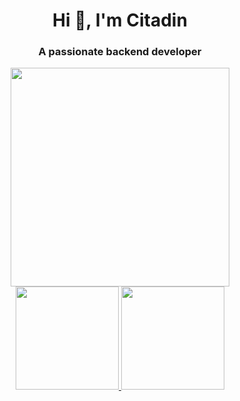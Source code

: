 <h1 align="center">Hi 👋, I'm Citadin</h1>
<h3 align="center">A passionate backend developer</h3>

<div align="center">
  <img width=350 src="https://media.giphy.com/media/4ilFRqgbzbx4c/giphy.gif">
</div>

<div align="center">
  <a href="https://github.com/rodrigocitadin">
  <img height="165em" src="https://github-readme-stats.vercel.app/api?username=rodrigocitadin&show_icons=true&theme=dark&include_all_commits=true&count_private=true&hide_border=true"/>
  <img height="165em" src="https://github-readme-stats.vercel.app/api/top-langs/?username=rodrigocitadin&layout=compact&langs_count=4&theme=dark&hide_border=true"/>
</div>

<!--
I'm traveling, that's why I'm commit a lot of shit
HAHAHAHAHA FJSHFSJKFBSJKFBDSJVSD
 DSKCSNDVKJSNSMDSJ JKFNSDJKFHJSKHCDSJ
LKVNSKVNSK   CKJSNCJKNK  CNKSNVSK S
ANFSKFJBSJK SJBFSBCNMXBKJIR VSJKBSJSJ
KDSFNJSKFNJKS VKDNVKOERUEI JSBHJSHVSUI
FJFMISJV UVHERUIHEIUVMA RVEIOKVIUISHVA
JFVJDMV DJFNNSN KJ FIOJVSD SJKDF JEHRUI HI
KDJFNSJKFNDFJNDSJKVMJSKL
OVJDIUVDFUI MIU FUHVDUMHVU UDHFUVHSEVIOS
VDVFDND UFHVUIDHVUS UAHAHAHAHAHAHA UCDHCUSI
SHBSHMUHMEUI EUE USBCJBSIUOCHSAUIHCUI NRINCEI
SOOCNIDSACABUEBYC ACSBDCUQEUCSU
KDNSJCNJD DN KMJKEFIENC EJENCIOENICOENO EEKOCMIO
CIOWEIXNWI XWNXWKK XWXOWJXOPWQK DKNSK
EWOEUEWIC 2I3H2 HAHAHAHAHA SNKCNSK
-->
